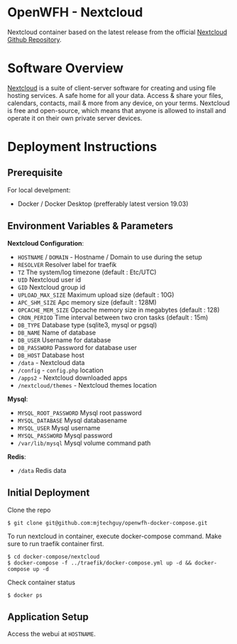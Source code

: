# OpenWFH - Nextcloud
Nextcloud container based on the latest release from the official [Nextcloud Github Repository](https://github.com/nextcloud/docker).

# Software Overview
[Nextcloud](https://nextcloud.com) is a suite of client-server software for creating and using file hosting services. A safe home for all your data. Access & share your files, calendars, contacts, mail & more from any device, on your terms. Nextcloud is free and open-source, which means that anyone is allowed to install and operate it on their own private server devices.

# Deployment Instructions
## Prerequisite
For local develpment:
- Docker / Docker Desktop (prefferably latest version 19.03)

## Environment Variables & Parameters

__Nextcloud Configuration__:
- `HOSTNAME` / `DOMAIN` - Hostname / Domain to use during the setup
- `RESOLVER` Resolver label for traefik
- `TZ` The system/log timezone (default : Etc/UTC)
- `UID` Nextcloud user id
- `GID` Nextcloud group id
- `UPLOAD_MAX_SIZE` Maximum upload size (default : 10G)
- `APC_SHM_SIZE` Apc memory size (default : 128M)
- `OPCACHE_MEM_SIZE` Opcache memory size in megabytes (default : 128)
- `CRON_PERIOD` Time interval between two cron tasks (default : 15m)
- `DB_TYPE` Database type (sqlite3, mysql or pgsql) 
- `DB_NAME` Name of database
- `DB_USER` Username for database
- `DB_PASSWORD` Password for database user
- `DB_HOST` Database host
- `/data` - Nextcloud data
- `/config` - `config.php` location
- `/apps2` - Nextcloud downloaded apps
- `/nextcloud/themes` - Nextcloud themes location

__Mysql__:
- `MYSQL_ROOT_PASSWORD` Mysql root password
- `MYSQL_DATABASE` Mysql databasename
- `MYSQL_USER` Mysql username
- `MYSQL_PASSWORD` Mysql password
- `/var/lib/mysql` Mysql volume command path

__Redis__:
- `/data` Redis data

## Initial Deployment
Clone the repo
```console
$ git clone git@github.com:mjtechguy/openwfh-docker-compose.git
```
To run nextcloud in container, execute docker-compose command. Make sure to run traefik container first.
```console
$ cd docker-compose/nextcloud
$ docker-compose -f ../traefik/docker-compose.yml up -d && docker-compose up -d
```
Check container status
```console
$ docker ps
```

## Application Setup
Access the webui at `HOSTNAME`.